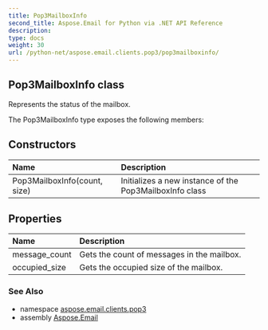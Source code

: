 ```yaml
---
title: Pop3MailboxInfo
second_title: Aspose.Email for Python via .NET API Reference
description: 
type: docs
weight: 30
url: /python-net/aspose.email.clients.pop3/pop3mailboxinfo/
---
```


## Pop3MailboxInfo class

Represents the status of the mailbox.

The Pop3MailboxInfo type exposes the following members:
## Constructors
| Name | Description |
| :- | :- |
|Pop3MailboxInfo(count, size)|Initializes a new instance of the Pop3MailboxInfo class|
## Properties
| Name | Description |
| :- | :- |
|message_count|Gets the count of messages in the mailbox.|
|occupied_size|Gets the occupied size of the mailbox.|

### See Also

* namespace [aspose.email.clients.pop3](/python-net/aspose.email.clients.pop3/)
* assembly [Aspose.Email](/python-net/)

